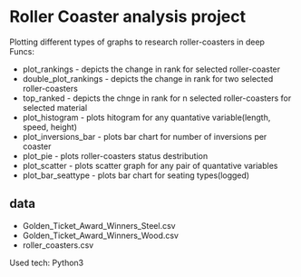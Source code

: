 # Roller Coaster analysis project
Plotting different types of graphs to research roller-coasters in deep</br>
Funcs:
* plot_rankings - depicts the change in rank for selected roller-coaster
* double_plot_rankings - depicts the change in rank for two selected roller-coasters
* top_ranked - depicts the chnge in rank for n selected roller-coasters for selected material
* plot_histogram - plots hitogram for any quantative variable(length, speed, height)
* plot_inversions_bar - plots bar chart for number of inversions per coaster
* plot_pie - plots roller-coasters status destribution
* plot_scatter - plots scatter graph for any pair of quantative variables
* plot_bar_seattype - plots bar chart for seating types(logged)

## data
* Golden_Ticket_Award_Winners_Steel.csv
* Golden_Ticket_Award_Winners_Wood.csv
* roller_coasters.csv

Used tech: Python3
